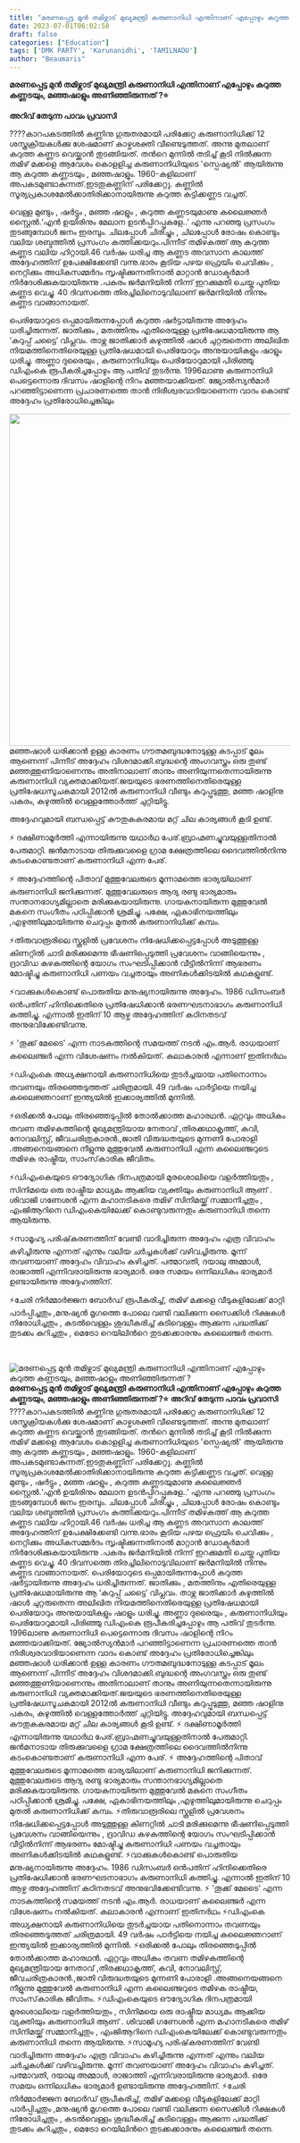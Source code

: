 ```yaml
---
title: "മരണപ്പെട്ട മുൻ തമിഴ്നാട് മുഖ്യമന്ത്രി കരുണാനിധി എന്തിനാണ് എപ്പോഴും കറുത്ത കണ്ണടയും, മഞ്ഞഷാളും അണിഞ്ഞിരുന്നത് ?"
date: 2023-07-01T06:02:58
draft: false
categories: ["Education"]
tags: ['DMK PARTY', 'Karunanidhi', 'TAMILNADU']
author: "Beaumaris"
---
```


<strong>മരണപ്പെട്ട മുൻ തമിഴ്നാട് മുഖ്യമന്ത്രി കരുണാനിധി എന്തിനാണ് എപ്പോഴും കറുത്ത കണ്ണടയും, മഞ്ഞഷാളും അണിഞ്ഞിരുന്നത് ?⭐</strong>

<strong>അറിവ് തേടുന്ന പാവം പ്രവാസി</strong>

????കാറപകടത്തിൽ കണ്ണിനു ഗുരുതരമായി പരിക്കേറ്റ കരുണാനിധിക്ക് 12 ശസ്ത്രക്രിയകൾക്കു ശേഷമാണ് കാഴ്ചശക്തി വീണ്ടെടുത്തത്. അന്നു മുതലാണ് കറുത്ത കണ്ണട വെയ്ക്കാൻ തുടങ്ങിയത്. തന്‍റെ മുന്നില്‍ തടിച്ച് കൂടി നില്‍ക്കുന്ന തമിഴ് മക്കളെ ആവേശം കൊളളിച്ച കരുണാനിധിയുടെ 'സ്പെഷ്യല്‍' ആയിരുന്നു ആ കറുത്ത കണ്ണടയും , മഞ്ഞഷാളും. 1960-കളിലാണ് അപകടമുണ്ടാകുന്നത്.ഇടതുകണ്ണിന് പരിക്കേറ്റു. കണ്ണിൽ സൂര്യപ്രകാശമേൽക്കാതിരിക്കാനായിരുന്നു കറുത്ത കട്ടിക്കണ്ണട വച്ചത്.

വെള്ള മുണ്ടും , ഷർട്ടും , മഞ്ഞ ഷാളും , കറുത്ത കണ്ണടയുമാണു കലൈജ്ഞർ സ്റ്റൈൽ.‘എന്‍ ഉയിരിനും മേലാന ഉടന്‍പ്പിറപ്പുകളേ..’ എന്നു പറഞ്ഞു പ്രസംഗം തുടങ്ങുമ്പോള്‍ ജനം ഇരമ്പും. ചിലപ്പോള്‍ ചിരിച്ചും , ചിലപ്പോള്‍ രോഷം കൊണ്ടും വലിയ ശബ്ദത്തില്‍ പ്രസംഗം കത്തിക്കയറും.പിന്നീട് തമിഴകത്ത് ആ കറുത്ത കണ്ണട വലിയ ഹിറ്റായി.46 വർഷം ധരിച്ച ആ കണ്ണട അവസാന കാലത്ത് അദ്ദേഹത്തിന് ഉപേക്ഷിക്കേണ്ടി
വന്നു.ഭാരം കൂടിയ പഴയ ഫ്രെയിം ചെവിക്കും , നെറ്റിക്കും അധികസമ്മര്‍ദം സൃഷ്ടിക്കുന്നതിനാൽ മാറ്റാൻ ഡോക്ടർമാർ നിർദേശിക്കുകയായിരുന്നു .പകരം ജർമനിയിൽ നിന്ന് ഇറക്കുമതി ചെയ്ത പുതിയ കണ്ണട വെച്ചു. 40 ദിവസത്തെ തിരച്ചിലിനൊടുവിലാണ് ജർമനിയിൽ നിന്നും കണ്ണട വാങ്ങാനായത്.

പെരിയോറുടെ ഒപ്പമായിരുന്നപ്പോൾ കറുത്ത ഷർട്ടായിരുന്നു അദ്ദേഹം ധരിച്ചിരുന്നത്. ജാതിക്കും , മതത്തിനും എതിരെയുള്ള പ്രതിഷേധമായിരുന്നു ആ ‘കറുപ്പ് ചട്ടൈ’ വിപ്ലവം. താഴ്ന്ന ജാതിക്കാർ കഴുത്തിൽ ഷാൾ ചുറ്റരുതെന്ന അലിഖിത നിയമത്തിനെതിരെയുള്ള പ്രതിഷേധമായി പെരിയോറും അനുയായികളും ഷാളും ധരിച്ചു. അണ്ണാ ദുരൈയും , കരുണാനിധിയും പെരിയോറുമായി പിരിഞ്ഞു ഡിഎംകെ രൂപീകരിച്ചപ്പോഴും ആ പതിവ് തുടർന്നു. 1996ലാണു കരുണാനിധി പെട്ടെന്നൊരു ദിവസം ഷാളിന്റെ നിറം മഞ്ഞയാക്കിയത്.
ജ്യോൽസ്യൻമാർ പറഞ്ഞിട്ടാണെന്ന പ്രചാരണത്തെ താൻ നിരീശ്വരവാദിയാണെന്ന വാദം കൊണ്ട് അദ്ദേഹം പ്രതിരോധിച്ചെങ്കിലും

<a href="https://cdn.boolokam.com/articles/2023/07/DQQQQQW.jpg"><img class=" wp-image-401665 aligncenter" src="https://cdn.boolokam.com/articles/2023/07/DQQQQQW.jpg" alt="" width="893" height="595" /></a>മഞ്ഞഷാൾ ധരിക്കാൻ ഉള്ള കാരണം ഗൗതമബുദ്ധനോടുള്ള കടപ്പാട് മൂലം ആണെന്ന് പിന്നീട് അദ്ദേഹം വിശദമാക്കി.ബുദ്ധന്റെ അംഗവസ്ത്രം ഒരു തുണ്ട് മഞ്ഞത്തുണിയാണെന്നും അതിനാലാണ് താനും അണിയുന്നതെന്നായിരുന്നു കരുണാനിധി വ്യക്തമാക്കിയത്.ജയയുടെ ഭരണത്തിനെതിരെയുള്ള പ്രതിഷേധസൂചകമായി 2012ൽ കരുണാനിധി വീണ്ടും കറുപ്പുടുത്തു, മഞ്ഞ ഷാളിനു പകരം, കഴുത്തിൽ വെള്ളത്തോർത്ത് ചുറ്റിയിട്ടു.

അദ്ദേഹവുമായി ബന്ധപ്പെട്ട് കൗതുകകരമായ മറ്റ് ചില കാര്യങ്ങൾ കൂടി ഉണ്ട്.

⚡ ദക്ഷിണാമൂർത്തി എന്നായിരുന്നു യഥാർഥ പേര്.ബ്രാഹ്മണച്ചുവയുള്ളതിനാൽ പേരുമാറ്റി. ജൻമനാടായ തിരുക്കുവളൈ ഗ്രാമ ക്ഷേത്രത്തിലെ ദൈവത്തിൽനിന്നു കടംകൊണ്ടതാണ് കരുണാനിധി എന്ന പേര്.

⚡ അദ്ദേഹത്തിന്റെ പിതാവ് മുത്തുവേലരുടെ മൂന്നാമത്തെ ഭാര്യയിലാണ് കരുണാനിധി ജനിക്കുന്നത്. മുത്തുവേലരുടെ ആദ്യ രണ്ടു ഭാര്യമാരും സന്താനഭാഗ്യമില്ലാതെ മരിക്കുകയായിരുന്നു. ഗായകനായിരുന്ന മുത്തുവേൽ മകനെ സംഗീതം പഠിപ്പിക്കാൻ ശ്രമിച്ചു. പക്ഷേ, ഏകാഭിനയത്തിലും ,എഴുത്തിലുമായിരുന്നു ചെറുപ്പം മുതൽ കരുണാനിധിക്ക് കമ്പം.

⚡തിരുവാരൂരിലെ സ്കൂളിൽ പ്രവേശനം നിഷേധിക്കപ്പെട്ടപ്പോൾ അടുത്തുള്ള കിണറ്റിൽ ചാടി മരിക്കുമെന്നു ഭീഷണിപ്പെടുത്തി പ്രവേശനം വാങ്ങിയെന്നും , ദ്രാവിഡ കഴകത്തിന്റെ യോഗം സംഘടിപ്പിക്കാൻ വീട്ടിൽനിന്ന് ആഭരണം മോഷ്ടിച്ചു കരുണാനിധി പണയം വച്ചതായും അണികൾക്കിടയിൽ കഥകളുണ്ട്.

⚡വാക്കുകൾകൊണ്ട് പൊരുതിയ മനുഷ്യനായിരുന്നു അദ്ദേഹം. 1986 ഡിസംബർ ഒൻപതിന് ഹിന്ദിക്കെതിരെ പ്രതിഷേധിക്കാൻ ഭരണഘടനാഭാഗം കരുണാനിധി കത്തിച്ചു. എന്നാൽ ഇതിന് 10 ആഴ്ച അദ്ദേഹത്തിന് കഠിനതടവ് അനുഭവിക്കേണ്ടിവന്നു.

⚡ 'തൂക്ക് മേടൈ' എന്ന നാടകത്തിന്റെ സമയത്ത് നടൻ എം.ആർ. രാധയാണ് കലൈഞ്ജർ എന്ന വിശേഷണം നൽകിയത്. കലാകാരൻ എന്നാണ് ഇതിനർഥം

⚡ഡിഎംകെ അധ്യക്ഷനായി കരുണാനിധിയെ തുടർച്ചയായ പതിനൊന്നാം തവണയും തിരഞ്ഞെടുത്തത് ചരിത്രമായി. 49 വർഷം പാർട്ടിയെ നയിച്ച കലൈജ്ഞറാണ് ഇന്ത്യയിൽ ഇക്കാര്യത്തിൽ മുന്നിൽ.

⚡ഒരിക്കല്‍ പോലും തിരഞ്ഞെടുപ്പില്‍ തോല്‍ക്കാത്ത മഹാരഥന്‍. ഏറ്റവും അധികം തവണ തമിഴകത്തിന്റെ മുഖ്യമന്ത്രിയായ നേതാവ് ,തിരക്കഥാകൃത്ത്, കവി, നോവലിസ്റ്റ്, ജീവചരിത്രകാരന്‍.,ജാതി വിരുദ്ധതയുടെ മുന്നണി പോരാളി .അങ്ങനെയങ്ങനെ നീളുന്നു മുത്തുവേല്‍ കരുണാനിധി എന്ന കലൈഞ്ജറുടെ തമിഴക രാഷ്ട്രീയ, സാംസ്‌കാരിക ജീവിതം.

⚡ഡിഎംകെയുടെ ഔദ്യോഗിക ദിനപത്രമായി മുരശൊലിയെ വളര്‍ത്തിയതും , സിനിമയെ ഒരു രാഷ്ട്രീയ മാധ്യമം ആക്കിയ വ്യക്തിയും കരുണാനിധി ആണ് . ശിവാജി ഗണേശന്‍ എന്ന മഹാനടികരെ തമിഴ് സിനിമയ്ക്ക് സമ്മാനിച്ചതും , എംജിആറിനെ ഡിഎംകെയിലേക്ക് കൊണ്ടുവരുന്നതും കരുണാനിധി തന്നെ ആയിരുന്നു.

⚡സാമൂഹ്യ പരിഷ്‌കരണത്തിന് വേണ്ടി വാദിച്ചിരുന്ന അദ്ദേഹം എത്ര വിവാഹം കഴിച്ചിരുന്നു എന്നത് എന്നും വലിയ ചര്‍ച്ചകള്‍ക്ക് വഴിവച്ചിരുന്നു. മൂന്ന് തവണയാണ് അദ്ദേഹം വിവാഹം കഴിച്ചത്. പത്മാവതി, ദയാലു അമ്മാള്‍, രാജാത്തി എന്നിവരായിരുന്നു ഭാര്യമാര്‍. ഒരേ സമയം ഒന്നിലധികം ഭാര്യമാര്‍ ഉണ്ടായിരുന്നു അദ്ദേഹത്തിന്.

⚡ചേരി നിര്‍മ്മാര്‍ജ്ജന ബോര്‍ഡ് രൂപീകരിച്ച്, തമിഴ് മക്കളെ വീടുകളിലേക്ക് മാറ്റി പാർപ്പിച്ചതും ,മനുഷ്യന്‍ മൃഗത്തെ പോലെ വണ്ടി വലിക്കുന്ന സൈക്കിള്‍ റിക്ഷകള്‍ നിരോധിച്ചതും , കടല്‍വെള്ളം ശുദ്ധീകരിച്ച് കുടിവെള്ളം ആക്കുന്ന പദ്ധതിക്ക് തുടക്കം കുറിച്ചതും , മെട്രോ റെയിലിന്‍റെ തുടക്കക്കാരനും കലൈഞ്ജര്‍ തന്നെ.

&nbsp;


![മരണപ്പെട്ട മുൻ തമിഴ്നാട് മുഖ്യമന്ത്രി കരുണാനിധി എന്തിനാണ് എപ്പോഴും കറുത്ത കണ്ണടയും, മഞ്ഞഷാളും അണിഞ്ഞിരുന്നത് ?](https://cdn.boolokam.com/articles/2023/07/DQQQQQW.jpg)**മരണപ്പെട്ട മുൻ തമിഴ്നാട് മുഖ്യമന്ത്രി കരുണാനിധി എന്തിനാണ് എപ്പോഴും കറുത്ത കണ്ണടയും, മഞ്ഞഷാളും അണിഞ്ഞിരുന്നത് ?⭐** **അറിവ് തേടുന്ന പാവം പ്രവാസി** ????കാറപകടത്തിൽ കണ്ണിനു ഗുരുതരമായി പരിക്കേറ്റ കരുണാനിധിക്ക് 12 ശസ്ത്രക്രിയകൾക്കു ശേഷമാണ് കാഴ്ചശക്തി വീണ്ടെടുത്തത്. അന്നു മുതലാണ് കറുത്ത കണ്ണട വെയ്ക്കാൻ തുടങ്ങിയത്. തന്‍റെ മുന്നില്‍ തടിച്ച് കൂടി നില്‍ക്കുന്ന തമിഴ് മക്കളെ ആവേശം കൊളളിച്ച കരുണാനിധിയുടെ 'സ്പെഷ്യല്‍' ആയിരുന്നു ആ കറുത്ത കണ്ണടയും , മഞ്ഞഷാളും. 1960-കളിലാണ് അപകടമുണ്ടാകുന്നത്.ഇടതുകണ്ണിന് പരിക്കേറ്റു. കണ്ണിൽ സൂര്യപ്രകാശമേൽക്കാതിരിക്കാനായിരുന്നു കറുത്ത കട്ടിക്കണ്ണട വച്ചത്. വെള്ള മുണ്ടും , ഷർട്ടും , മഞ്ഞ ഷാളും , കറുത്ത കണ്ണടയുമാണു കലൈജ്ഞർ സ്റ്റൈൽ.‘എന്‍ ഉയിരിനും മേലാന ഉടന്‍പ്പിറപ്പുകളേ..’ എന്നു പറഞ്ഞു പ്രസംഗം തുടങ്ങുമ്പോള്‍ ജനം ഇരമ്പും. ചിലപ്പോള്‍ ചിരിച്ചും , ചിലപ്പോള്‍ രോഷം കൊണ്ടും വലിയ ശബ്ദത്തില്‍ പ്രസംഗം കത്തിക്കയറും.പിന്നീട് തമിഴകത്ത് ആ കറുത്ത കണ്ണട വലിയ ഹിറ്റായി.46 വർഷം ധരിച്ച ആ കണ്ണട അവസാന കാലത്ത് അദ്ദേഹത്തിന് ഉപേക്ഷിക്കേണ്ടി വന്നു.ഭാരം കൂടിയ പഴയ ഫ്രെയിം ചെവിക്കും , നെറ്റിക്കും അധികസമ്മര്‍ദം സൃഷ്ടിക്കുന്നതിനാൽ മാറ്റാൻ ഡോക്ടർമാർ നിർദേശിക്കുകയായിരുന്നു .പകരം ജർമനിയിൽ നിന്ന് ഇറക്കുമതി ചെയ്ത പുതിയ കണ്ണട വെച്ചു. 40 ദിവസത്തെ തിരച്ചിലിനൊടുവിലാണ് ജർമനിയിൽ നിന്നും കണ്ണട വാങ്ങാനായത്. പെരിയോറുടെ ഒപ്പമായിരുന്നപ്പോൾ കറുത്ത ഷർട്ടായിരുന്നു അദ്ദേഹം ധരിച്ചിരുന്നത്. ജാതിക്കും , മതത്തിനും എതിരെയുള്ള പ്രതിഷേധമായിരുന്നു ആ ‘കറുപ്പ് ചട്ടൈ’ വിപ്ലവം. താഴ്ന്ന ജാതിക്കാർ കഴുത്തിൽ ഷാൾ ചുറ്റരുതെന്ന അലിഖിത നിയമത്തിനെതിരെയുള്ള പ്രതിഷേധമായി പെരിയോറും അനുയായികളും ഷാളും ധരിച്ചു. അണ്ണാ ദുരൈയും , കരുണാനിധിയും പെരിയോറുമായി പിരിഞ്ഞു ഡിഎംകെ രൂപീകരിച്ചപ്പോഴും ആ പതിവ് തുടർന്നു. 1996ലാണു കരുണാനിധി പെട്ടെന്നൊരു ദിവസം ഷാളിന്റെ നിറം മഞ്ഞയാക്കിയത്. ജ്യോൽസ്യൻമാർ പറഞ്ഞിട്ടാണെന്ന പ്രചാരണത്തെ താൻ നിരീശ്വരവാദിയാണെന്ന വാദം കൊണ്ട് അദ്ദേഹം പ്രതിരോധിച്ചെങ്കിലും [](https://cdn.boolokam.com/articles/2023/07/DQQQQQW.jpg)മഞ്ഞഷാൾ ധരിക്കാൻ ഉള്ള കാരണം ഗൗതമബുദ്ധനോടുള്ള കടപ്പാട് മൂലം ആണെന്ന് പിന്നീട് അദ്ദേഹം വിശദമാക്കി.ബുദ്ധന്റെ അംഗവസ്ത്രം ഒരു തുണ്ട് മഞ്ഞത്തുണിയാണെന്നും അതിനാലാണ് താനും അണിയുന്നതെന്നായിരുന്നു കരുണാനിധി വ്യക്തമാക്കിയത്.ജയയുടെ ഭരണത്തിനെതിരെയുള്ള പ്രതിഷേധസൂചകമായി 2012ൽ കരുണാനിധി വീണ്ടും കറുപ്പുടുത്തു, മഞ്ഞ ഷാളിനു പകരം, കഴുത്തിൽ വെള്ളത്തോർത്ത് ചുറ്റിയിട്ടു. അദ്ദേഹവുമായി ബന്ധപ്പെട്ട് കൗതുകകരമായ മറ്റ് ചില കാര്യങ്ങൾ കൂടി ഉണ്ട്. ⚡ ദക്ഷിണാമൂർത്തി എന്നായിരുന്നു യഥാർഥ പേര്.ബ്രാഹ്മണച്ചുവയുള്ളതിനാൽ പേരുമാറ്റി. ജൻമനാടായ തിരുക്കുവളൈ ഗ്രാമ ക്ഷേത്രത്തിലെ ദൈവത്തിൽനിന്നു കടംകൊണ്ടതാണ് കരുണാനിധി എന്ന പേര്. ⚡ അദ്ദേഹത്തിന്റെ പിതാവ് മുത്തുവേലരുടെ മൂന്നാമത്തെ ഭാര്യയിലാണ് കരുണാനിധി ജനിക്കുന്നത്. മുത്തുവേലരുടെ ആദ്യ രണ്ടു ഭാര്യമാരും സന്താനഭാഗ്യമില്ലാതെ മരിക്കുകയായിരുന്നു. ഗായകനായിരുന്ന മുത്തുവേൽ മകനെ സംഗീതം പഠിപ്പിക്കാൻ ശ്രമിച്ചു. പക്ഷേ, ഏകാഭിനയത്തിലും ,എഴുത്തിലുമായിരുന്നു ചെറുപ്പം മുതൽ കരുണാനിധിക്ക് കമ്പം. ⚡തിരുവാരൂരിലെ സ്കൂളിൽ പ്രവേശനം നിഷേധിക്കപ്പെട്ടപ്പോൾ അടുത്തുള്ള കിണറ്റിൽ ചാടി മരിക്കുമെന്നു ഭീഷണിപ്പെടുത്തി പ്രവേശനം വാങ്ങിയെന്നും , ദ്രാവിഡ കഴകത്തിന്റെ യോഗം സംഘടിപ്പിക്കാൻ വീട്ടിൽനിന്ന് ആഭരണം മോഷ്ടിച്ചു കരുണാനിധി പണയം വച്ചതായും അണികൾക്കിടയിൽ കഥകളുണ്ട്. ⚡വാക്കുകൾകൊണ്ട് പൊരുതിയ മനുഷ്യനായിരുന്നു അദ്ദേഹം. 1986 ഡിസംബർ ഒൻപതിന് ഹിന്ദിക്കെതിരെ പ്രതിഷേധിക്കാൻ ഭരണഘടനാഭാഗം കരുണാനിധി കത്തിച്ചു. എന്നാൽ ഇതിന് 10 ആഴ്ച അദ്ദേഹത്തിന് കഠിനതടവ് അനുഭവിക്കേണ്ടിവന്നു. ⚡ 'തൂക്ക് മേടൈ' എന്ന നാടകത്തിന്റെ സമയത്ത് നടൻ എം.ആർ. രാധയാണ് കലൈഞ്ജർ എന്ന വിശേഷണം നൽകിയത്. കലാകാരൻ എന്നാണ് ഇതിനർഥം ⚡ഡിഎംകെ അധ്യക്ഷനായി കരുണാനിധിയെ തുടർച്ചയായ പതിനൊന്നാം തവണയും തിരഞ്ഞെടുത്തത് ചരിത്രമായി. 49 വർഷം പാർട്ടിയെ നയിച്ച കലൈജ്ഞറാണ് ഇന്ത്യയിൽ ഇക്കാര്യത്തിൽ മുന്നിൽ. ⚡ഒരിക്കല്‍ പോലും തിരഞ്ഞെടുപ്പില്‍ തോല്‍ക്കാത്ത മഹാരഥന്‍. ഏറ്റവും അധികം തവണ തമിഴകത്തിന്റെ മുഖ്യമന്ത്രിയായ നേതാവ് ,തിരക്കഥാകൃത്ത്, കവി, നോവലിസ്റ്റ്, ജീവചരിത്രകാരന്‍.,ജാതി വിരുദ്ധതയുടെ മുന്നണി പോരാളി .അങ്ങനെയങ്ങനെ നീളുന്നു മുത്തുവേല്‍ കരുണാനിധി എന്ന കലൈഞ്ജറുടെ തമിഴക രാഷ്ട്രീയ, സാംസ്‌കാരിക ജീവിതം. ⚡ഡിഎംകെയുടെ ഔദ്യോഗിക ദിനപത്രമായി മുരശൊലിയെ വളര്‍ത്തിയതും , സിനിമയെ ഒരു രാഷ്ട്രീയ മാധ്യമം ആക്കിയ വ്യക്തിയും കരുണാനിധി ആണ് . ശിവാജി ഗണേശന്‍ എന്ന മഹാനടികരെ തമിഴ് സിനിമയ്ക്ക് സമ്മാനിച്ചതും , എംജിആറിനെ ഡിഎംകെയിലേക്ക് കൊണ്ടുവരുന്നതും കരുണാനിധി തന്നെ ആയിരുന്നു. ⚡സാമൂഹ്യ പരിഷ്‌കരണത്തിന് വേണ്ടി വാദിച്ചിരുന്ന അദ്ദേഹം എത്ര വിവാഹം കഴിച്ചിരുന്നു എന്നത് എന്നും വലിയ ചര്‍ച്ചകള്‍ക്ക് വഴിവച്ചിരുന്നു. മൂന്ന് തവണയാണ് അദ്ദേഹം വിവാഹം കഴിച്ചത്. പത്മാവതി, ദയാലു അമ്മാള്‍, രാജാത്തി എന്നിവരായിരുന്നു ഭാര്യമാര്‍. ഒരേ സമയം ഒന്നിലധികം ഭാര്യമാര്‍ ഉണ്ടായിരുന്നു അദ്ദേഹത്തിന്. ⚡ചേരി നിര്‍മ്മാര്‍ജ്ജന ബോര്‍ഡ് രൂപീകരിച്ച്, തമിഴ് മക്കളെ വീടുകളിലേക്ക് മാറ്റി പാർപ്പിച്ചതും ,മനുഷ്യന്‍ മൃഗത്തെ പോലെ വണ്ടി വലിക്കുന്ന സൈക്കിള്‍ റിക്ഷകള്‍ നിരോധിച്ചതും , കടല്‍വെള്ളം ശുദ്ധീകരിച്ച് കുടിവെള്ളം ആക്കുന്ന പദ്ധതിക്ക് തുടക്കം കുറിച്ചതും , മെട്രോ റെയിലിന്‍റെ തുടക്കക്കാരനും കലൈഞ്ജര്‍ തന്നെ. 
